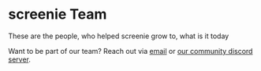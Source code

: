 <script setup>
import { VPTeamMembers } from 'vitepress/theme'

const members = [
  {
    avatar: 'https://www.github.com/matyii.png',
    name: 'matyii',
    title: 'Founder, Lead Developer',
    links: [
      { icon: 'github', link: 'https://github.com/matyii' },
      { icon: {
        svg: '<svg xmlns="http://www.w3.org/2000/svg" width="16" height="16" fill="currentColor" class="bi bi-globe" viewBox="0 0 16 16"><path d="M0 8a8 8 0 1 1 16 0A8 8 0 0 1 0 8m7.5-6.923c-.67.204-1.335.82-1.887 1.855A8 8 0 0 0 5.145 4H7.5zM4.09 4a9.3 9.3 0 0 1 .64-1.539 7 7 0 0 1 .597-.933A7.03 7.03 0 0 0 2.255 4zm-.582 3.5c.03-.877.138-1.718.312-2.5H1.674a7 7 0 0 0-.656 2.5zM4.847 5a12.5 12.5 0 0 0-.338 2.5H7.5V5zM8.5 5v2.5h2.99a12.5 12.5 0 0 0-.337-2.5zM4.51 8.5a12.5 12.5 0 0 0 .337 2.5H7.5V8.5zm3.99 0V11h2.653c.187-.765.306-1.608.338-2.5zM5.145 12q.208.58.468 1.068c.552 1.035 1.218 1.65 1.887 1.855V12zm.182 2.472a7 7 0 0 1-.597-.933A9.3 9.3 0 0 1 4.09 12H2.255a7 7 0 0 0 3.072 2.472M3.82 11a13.7 13.7 0 0 1-.312-2.5h-2.49c.062.89.291 1.733.656 2.5zm6.853 3.472A7 7 0 0 0 13.745 12H11.91a9.3 9.3 0 0 1-.64 1.539 7 7 0 0 1-.597.933M8.5 12v2.923c.67-.204 1.335-.82 1.887-1.855q.26-.487.468-1.068zm3.68-1h2.146c.365-.767.594-1.61.656-2.5h-2.49a13.7 13.7 0 0 1-.312 2.5m2.802-3.5a7 7 0 0 0-.656-2.5H12.18c.174.782.282 1.623.312 2.5zM11.27 2.461c.247.464.462.98.64 1.539h1.835a7 7 0 0 0-3.072-2.472c.218.284.418.598.597.933M10.855 4a8 8 0 0 0-.468-1.068C9.835 1.897 9.17 1.282 8.5 1.077V4z"/></svg>'
      }, link: 'https://itsmatyii.fun' }
    ]
  },
  {
    avatar: 'https://www.github.com/smolen92.png',
    name: 'smolen92',
    title: 'Docker Manager and Developer',
    links: [
      { icon: 'github', link: 'https://github.com/smolen92' }
    ]
  },
]
</script>

# screenie Team

These are the people, who helped screenie grow to, what is it today

Want to be part of our team? Reach out via [email](mailto:hi@screenie.host) or [our community discord server](https://discord.gg/tsRDJTARnS).

<VPTeamMembers size="small" :members="members" />